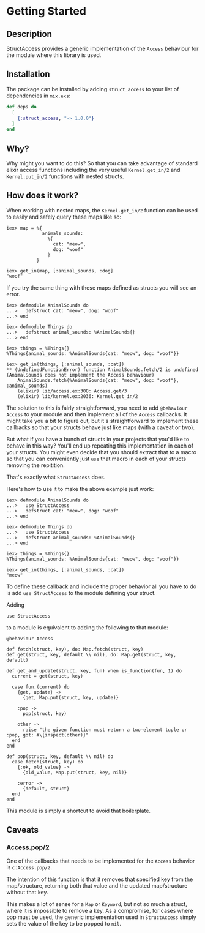 # Getting Started

## Description

StructAccess provides a generic implementation of the `Access` behaviour for
the module where this library is used.

## Installation

The package can be installed by adding `struct_access` to your list of
dependencies in `mix.exs`:

```elixir
def deps do
  [
    {:struct_access, "~> 1.0.0"}
  ]
end
```

## Why?

Why might you want to do this? So that you can take advantage of standard
elixir access functions including the very useful `Kernel.get_in/2` and
`Kernel.put_in/2` functions with nested structs.

## How does it work?

When working with nested maps, the `Kernel.get_in/2` function can be used to
easily and safely query these maps like so:

```
iex> map = %{
             animals_sounds:
               %{
                 cat: "meow",
                 dog: "woof"
               }
           }

iex> get_in(map, [:animal_sounds, :dog]
"woof"
```

If you try the same thing with these maps defined as structs you will see an
error.

```
iex> defmodule AnimalSounds do
...>   defstruct cat: "meow", dog: "woof"
...> end

iex> defmodule Things do
...>   defstruct animal_sounds: %AnimalSounds{}
...> end

iex> things = %Things{}
%Things{animal_sounds: %AnimalSounds{cat: "meow", dog: "woof"}}

iex> get_in(things, [:animal_sounds, :cat])
** (UndefinedFunctionError) function AnimalSounds.fetch/2 is undefined (AnimalSounds does not implement the Access behaviour)
    AnimalSounds.fetch(%AnimalSounds{cat: "meow", dog: "woof"}, :animal_sounds)
    (elixir) lib/access.ex:308: Access.get/3
    (elixir) lib/kernel.ex:2036: Kernel.get_in/2
```

The solution to this is fairly straightforward, you need to add `@behaviour
Access` to your module and then implement all of the `Access` callbacks. It
might take you a bit to figure out, but it's straightforward to implement these
callbacks so that your structs behave just like maps (with a caveat or two).

But what if you have a bunch of structs in your projects that you'd like to
behave in this way? You'll end up repeating this implementation in each of your
structs. You might even decide that you should extract that to a macro so that
you can conveniently just `use` that macro in each of your structs removing the
repitition.

That's exactly what `StructAccess` does.

Here's how to use it to make the above example just work:

```
iex> defmodule AnimalSounds do
...>   use StructAccess
...>   defstruct cat: "meow", dog: "woof"
...> end

iex> defmodule Things do
...>   use StructAccess
...>   defstruct animal_sounds: %AnimalSounds{}
...> end

iex> things = %Things{}
%Things{animal_sounds: %AnimalSounds{cat: "meow", dog: "woof"}}

iex> get_in(things, [:animal_sounds, :cat])
"meow"
```

To define these callback and include the proper behavior all you have to do
is add `use StructAccess` to the module defining your struct.

Adding

```
use StructAccess
```

to a module is equivalent to adding the following to that module:

```
@behaviour Access

def fetch(struct, key), do: Map.fetch(struct, key)
def get(struct, key, default \\ nil), do: Map.get(struct, key, default)

def get_and_update(struct, key, fun) when is_function(fun, 1) do
  current = get(struct, key)

  case fun.(current) do
    {get, update} ->
      {get, Map.put(struct, key, update)}

    :pop ->
      pop(struct, key)

    other ->
      raise "the given function must return a two-element tuple or :pop, got: #\{inspect(other)}"
  end
end

def pop(struct, key, default \\ nil) do
  case fetch(struct, key) do
    {:ok, old_value} ->
      {old_value, Map.put(struct, key, nil)}

    :error ->
      {default, struct}
  end
end
```

This module is simply a shortcut to avoid that boilerplate.

## Caveats

### Access.pop/2

One of the callbacks that needs to be implemented for the `Access` behavior is `c:Access.pop/2`.

The intention of this function is that it removes that specified key from the
map/structure, returning both that value and the updated map/structure without
that key.

This makes a lot of sense for a `Map` or `Keyword`, but not so much a struct,
where it is impossible to remove a key. As a compromise, for cases where pop
must be used, the generic implementation used in `StructAccess` simply sets the
value of the key to be popped to `nil`.
